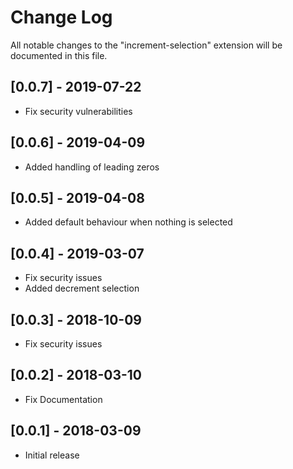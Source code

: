 # Change Log
All notable changes to the "increment-selection" extension will be documented in this file.

## [0.0.7] - 2019-07-22
- Fix security vulnerabilities

## [0.0.6] - 2019-04-09
- Added handling of leading zeros 

## [0.0.5] - 2019-04-08
- Added default behaviour when nothing is selected

## [0.0.4] - 2019-03-07
- Fix security issues
- Added decrement selection 

## [0.0.3] - 2018-10-09
- Fix security issues

## [0.0.2] - 2018-03-10
- Fix Documentation

## [0.0.1] - 2018-03-09
- Initial release
